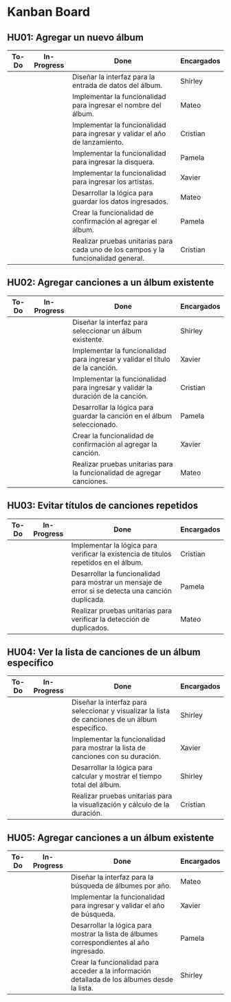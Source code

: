 # Kanban Board

## HU01: Agregar un nuevo álbum

| To-Do | In-Progress | Done | Encargados |
|-------|-------------|------|------------|
|       |             | Diseñar la interfaz para la entrada de datos del álbum. | Shirley |
|       |             | Implementar la funcionalidad para ingresar el nombre del álbum. | Mateo |
|       |             | Implementar la funcionalidad para ingresar y validar el año de lanzamiento. | Cristian |
|       |             | Implementar la funcionalidad para ingresar la disquera. | Pamela |
|       |             | Implementar la funcionalidad para ingresar los artistas. | Xavier |
|       |             | Desarrollar la lógica para guardar los datos ingresados. | Mateo |
|       |             | Crear la funcionalidad de confirmación al agregar el álbum. | Pamela |
|       |             | Realizar pruebas unitarias para cada uno de los campos y la funcionalidad general. | Cristian |

## HU02: Agregar canciones a un álbum existente

| To-Do | In-Progress | Done | Encargados |
|-------|-------------|------|------------|
|       |             | Diseñar la interfaz para seleccionar un álbum existente. | Shirley |
|       |             | Implementar la funcionalidad para ingresar y validar el título de la canción. | Xavier |
|       |             | Implementar la funcionalidad para ingresar y validar la duración de la canción. | Cristian |
|       |             | Desarrollar la lógica para guardar la canción en el álbum seleccionado. | Pamela |
|       |             | Crear la funcionalidad de confirmación al agregar la canción. | Xavier |
|       |             | Realizar pruebas unitarias para la funcionalidad de agregar canciones. | Mateo |

## HU03: Evitar títulos de canciones repetidos

| To-Do | In-Progress | Done | Encargados |
|-------|-------------|------|------------|
|       |             | Implementar la lógica para verificar la existencia de títulos repetidos en el álbum. | Cristian |
|       |             | Desarrollar la funcionalidad para mostrar un mensaje de error si se detecta una canción duplicada. | Pamela |
|       |             | Realizar pruebas unitarias para verificar la detección de duplicados. | Mateo |

## HU04: Ver la lista de canciones de un álbum específico

| To-Do | In-Progress | Done | Encargados |
|-------|-------------|------|------------|
|       |             | Diseñar la interfaz para seleccionar y visualizar la lista de canciones de un álbum específico. | Shirley |
|       |             | Implementar la funcionalidad para mostrar la lista de canciones con su duración. | Xavier |
|       |             | Desarrollar la lógica para calcular y mostrar el tiempo total del álbum. | Shirley |
|       |             | Realizar pruebas unitarias para la visualización y cálculo de la duración. | Cristian |

## HU05: Agregar canciones a un álbum existente

| To-Do | In-Progress | Done | Encargados |
|-------|-------------|------|------------|
|       |             | Diseñar la interfaz para la búsqueda de álbumes por año. | Mateo |
|       |             | Implementar la funcionalidad para ingresar y validar el año de búsqueda. | Xavier |
|       |             | Desarrollar la lógica para mostrar la lista de álbumes correspondientes al año ingresado. | Pamela |
|       |             | Crear la funcionalidad para acceder a la información detallada de los álbumes desde la lista. | Shirley |
